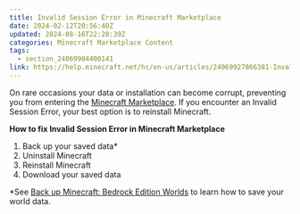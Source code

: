 ```yaml
---
title: Invalid Session Error in Minecraft Marketplace
date: 2024-02-12T20:56:40Z
updated: 2024-08-16T22:28:39Z
categories: Minecraft Marketplace Content
tags:
  - section_24069904400141
link: https://help.minecraft.net/hc/en-us/articles/24069927866381-Invalid-Session-Error-in-Minecraft-Marketplace
---
```


On rare occasions your data or installation can become corrupt, preventing you from entering the [Minecraft Marketplace](https://www.minecraft.net/en-us/marketplace). If you encounter an Invalid Session Error, your best option is to reinstall Minecraft.

**How to fix Invalid Session Error in Minecraft Marketplace**

1.  Back up your saved data\*
2.  Uninstall Minecraft
3.  Reinstall Minecraft
4.  Download your saved data

\*See [Back up Minecraft: Bedrock Edition Worlds](../Backup-Restore/How-to-Transfer-Your-World-to-Another-Device-in-Minecraft-Bedrock-Edition.md) to learn how to save your world data.
